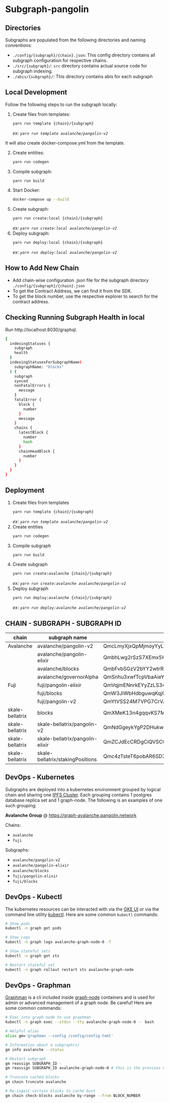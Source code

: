# Subgraph-pangolin

## Directories

Subgraphs are populated from the following directories and naming conventions:

- `./config/{subgraph}/{chain}.json`: This config directory contains all subgraph configuration for respective chains.
- `./src/{subgraph}/`: `src` directory contains actual source code for subgraph indexing. 
- `./abis/{subgraph}/`: This directory contains abis for each subgraph

## Local Development

Follow the following steps to run the subgraph locally:

1) Create files from templates:
    ```bash
    yarn run template {chain}/{subgraph}
    ```
    _ex: `yarn run template avalanche/pangolin-v2`_

It will also create docker-compose.yml from the template. 

2) Create entities:
    ```bash
    yarn run codegen
    ```
3) Compile subgraph:
    ```bash
    yarn run build
    ```
4) Start Docker:
    ```bash
    docker-compose up --build
    ```
5) Create subgraph:
    ```bash
    yarn run create:local {chain}/{subgraph}
    ```
    _ex: `yarn run create:local avalanche/pangolin-v2`_
6) Deploy subgraph:
    ```bash
    yarn run deploy:local {chain}/{subgraph}
    ```
   _ex: `yarn run deploy:local avalanche/pangolin-v2`_


## How to Add New Chain

- Add chain-wise configuration .json file for the subgraph directory `./config/{subgraph}/{chain}.json` 
- To get the Contract Address, we can find it from the SDK. 
- To get the block number, use the respective explorer to search for the contract address.

## Checking Running Subgraph Health in local

Run http://localhost:8030/graphql.

```bash
{
  indexingStatuses {
    subgraph
    health
  }
  indexingStatusesForSubgraphName(
    subgraphName: "blocks"
  ) {
    subgraph
    synced
    nonFatalErrors {
      message
    }
    fatalError {
      block {
        number
      }
      message
    }
    chains {
      latestBlock {
        number
        hash
      }
      chainHeadBlock {
        number
      }
    }
  }
}
 ```


## Deployment

1) Create files from templates
    ```bash
    yarn run template {chain}/{subgraph}
    ```
    _ex: `yarn run template avalanche/pangolin-v2`_
2) Create entities
    ```bash
    yarn run codegen
    ```
3) Compile subgraph
    ```bash
    yarn run build
    ```
4) Create subgraph
    ```bash
    yarn run create:avalanche {chain}/{subgraph}
    ```
    _ex: `yarn run create:avalanche avalanche/pangolin-v2`_
5) Deploy subgraph
    ```bash
    yarn run deploy:avalanche {chain}/{subgraph}
    ```
   _ex: `yarn run deploy:avalanche avalanche/pangolin-v2`_



## CHAIN  - SUBGRAPH - SUBGRAPH ID

| chain            | subgraph name                        | subgraph id                          |
| ---------------- | ----------------------------------- | ------------------------------------ |
| Avalanche        | avalanche/pangolin-v2                | QmcLmyXjxQpMjmoyYyLTNyaauekqzLBvvw9GE7yHGMvWfp |
|                  | avalanche/pangolin-elixir            | QmbhLwg2rSzS7XEmx5HDFCmesPg3p4Not1VR9biiWprBan |
|                  | avalanche/blocks                     | QmbFvbSGzV2bYY2wtrRtXMebshcMfMaJM8y5outPbPdUtr |
|                  | avalanche/governorAlpha              | QmSnhu3xwfTcpVbaAieYp7zokoAeyzDejwRx4m6sHcDWDA |
| Fuji             | fuji/pangolin-elixir                 | QmVqjmENnrkEYyZzLS34v1uTfEyM1Emkxvd68V7qVcgdon |
|                  | fuji/blocks                          | QmW3JiWbHdbguwqKqjGX48hrokWd45dihSvLwa9juo8EpX |
|                  | fuji/pangolin-v2                     | QmYtVSS24M7VPG7CrVJn222JpLWCsTQ1KtWaSKLF5hwtAJ |
| skale-bellatrix  | blocks                               | QmXMeK13n4gqqvKS7Mi1RiU8rm92LWjLwcFkqJMNKMifXx |
| skale-bellatrix  | skale-bellatrix/pangolin-v2          | QmNdGgeykYgP2DHukwdC2j3Eqh5PKpZ7MTTXEVnmDiegWy |
| skale-bellatrix  | skale-bellatrix/pangolin-elixir      | QmZCJdEcCRDgCiQVSCCCTGr8MGAnms1889Zq1Br2eEmvi5 |
| skale-bellatrix  | skale-bellatrix/stakingPositions     | Qmc4zTsteT6pobAR6SD3qajJiPXz5SDiPm9wWRcJk2J7ua |


## DevOps - Kubernetes

Subgraphs are deployed into a kubernetes environment grouped by logical chain and sharing one 
[IPFS Cluster](https://ipfscluster.io). Each grouping contains 1 postgres database replica set and 1 graph-node.
The following is an examples of one such grouping:

**Avalanche Group** @ https://graph-avalanche.pangolin.network

Chains:
* `avalanche`
* `fuji`

Subgraphs:
* `avalanche/pangolin-v2`
* `avalanche/pangolin-elixir`
* `avalanche/blocks`
* `fuji/pangolin-elixir`
* `fuji/blocks`

## DevOps - Kubectl

The kubernetes resources can be interacted with via the [GKE UI](https://console.cloud.google.com/kubernetes/workload/overview?project=pango-prod) 
or via the command line utility [kubectl](https://kubernetes.io/docs/reference/kubectl). Here are some common `kubectl` commands:

```bash
# Show pods
kubectl -n graph get pods

# Show Logs
kubectl -n graph logs avalanche-graph-node-0 -f

# Show stateful sets
kubectl -n graph get sts

# Restart stateful set
kubectl -n graph rollout restart sts avalanche-graph-node
```

## DevOps - Graphman

[Graphman](https://github.com/graphprotocol/graph-node/blob/master/docs/graphman.md) is a cli included inside 
[graph-node](https://github.com/graphprotocol/graph-node) containers and is used for admin or advanced management of a 
graph node. Be careful! Here are some common commands:

```bash
# Exec into graph-node to use graphman
kubectl -n graph exec --stdin --tty avalanche-graph-node-0 -- bash

# Helpful alias
alias gm='graphman --config /config/config.toml'

# Information about a subgraph(s)
gm info avalanche --status

# Restart subgraph
gm reassign SUBGRAPH_ID -
gm reassign SUBGRAPH_ID avalanche-graph-node-0 # this is the previous node_id before it was reassigned to '-'

# Truncate cached blocks
gm chain truncate avalanche

# Re-ingest certain blocks to cache bust
gm chain check-blocks avalanche by-range --from BLOCK_NUMBER
```